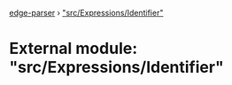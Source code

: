 [edge-parser](../README.md) › ["src/Expressions/Identifier"](_src_expressions_identifier_.md)

# External module: "src/Expressions/Identifier"


